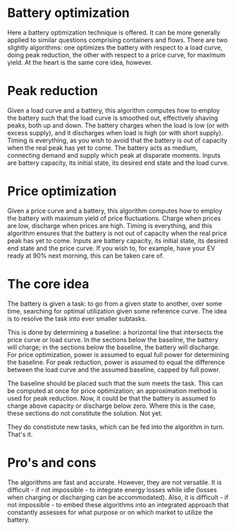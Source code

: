 # Battery optimization
Here a battery optimization technique is offered. It can be more generally applied to similar questions comprising containers and flows. There are two slightly algorithms: one optimizes the battery with respect to a load curve, doing peak reduction, the other with respect to a price curve, for maximum yield. At the heart is the same core idea, however.

# Peak reduction
Given a load curve and a battery, this algorithm computes how to employ the battery such that the load curve is smoothed out, effectively shaving peaks, both up and down. The battery charges when the load is low (or with excess supply), and it discharges when load is high (or with short supply). Timing is everything, as you wish to avoid that the battery is out of capacity when the real peak has yet to come. The battery acts as medium, connecting demand and supply which peak at disparate moments. Inputs are battery capacity, its initial state, its desired end state and the load curve.

# Price optimization
Given a price curve and a battery, this algorithm computes how to employ the battery with maximum yield of price fluctuations. Charge when prices are low, discharge when prices are high. Timing is everything, and this algorithm ensures that the battery is not out of capacity when the real price peak has yet to come. Inputs are battery capacity, its initial state, its desired end state and the price curve. If you wish to, for example, have your EV ready at 90% next morning, this can be taken care of.

# The core idea
The battery is given a task: to go from a given state to another, over some time, searching for optimal utilization given some reference curve. The idea is to resolve the task into ever smaller subtasks.

This is done by determining a baseline: a horizontal line that intersects the price curve or load curve. In the sections below the baseline, the battery will charge; in the sections below the baseline, the battery will discharge. For price optimization, power is assumed to equal full power for determining the baseline. For peak reduction, power is assumed to equal the difference between the load curve and the assumed baseline, capped by full power.

The baseline should be placed such that the sum meets the task. This can be computed at once for price optimization; an approximation method is used for peak reduction. Now, it could be that the battery is assumed to charge above capacity or discharge below zero. Where this is the case, these sections do not constitute the solution. Not yet.

They do constistute new tasks, which can be fed into the algorithm in turn. That's it.

# Pro's and cons
The algorithms are fast and accurate. However, they are not versatile. It is difficult - if not impossible - to integrate energy losses while idle (losses when charging or discharging can be accommodated). Also, it is difficult - if not impossible - to embed these algorithms into an integrated approach that constantly assesses for what purpose or on which market to utilize the battery.
